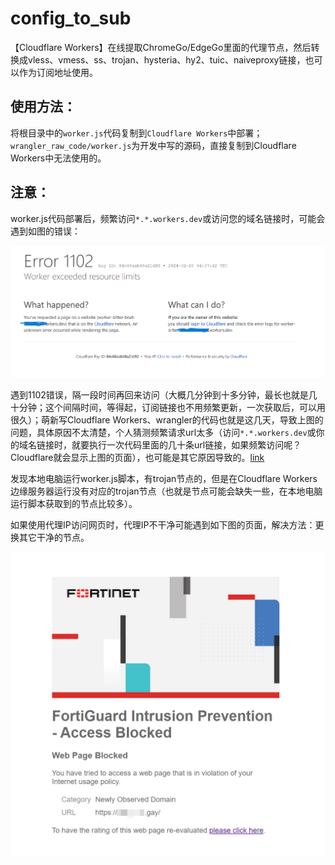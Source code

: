 # config_to_sub

【Cloudflare Workers】在线提取ChromeGo/EdgeGo里面的代理节点，然后转换成vless、vmess、ss、trojan、hysteria、hy2、tuic、naiveproxy链接，也可以作为订阅地址使用。

## 使用方法：

将根目录中的`worker.js`代码复制到`Cloudflare Workers`中部署；`wrangler_raw_code/worker.js`为开发中写的源码，直接复制到Cloudflare Workers中无法使用的。

## 注意：
worker.js代码部署后，频繁访问`*.*.workers.dev`或访问您的域名链接时，可能会遇到如图的错误：

<img src="images\错误1102.png" />

遇到1102错误，隔一段时间再回来访问（大概几分钟到十多分钟，最长也就是几十分钟；这个间隔时间，等得起，订阅链接也不用频繁更新，一次获取后，可以用很久）；萌新写Cloudflare Workers、wrangler的代码也就是这几天，导致上图的问题，具体原因不太清楚，个人猜测频繁请求url太多（访问`*.*.workers.dev`或你的域名链接时，就要执行一次代码里面的几十条url链接，如果频繁访问呢？Cloudflare就会显示上图的页面），也可能是其它原因导致的。[link](https://developers.cloudflare.com/workers/platform/limits/)

发现本地电脑运行worker.js脚本，有trojan节点的，但是在Cloudflare Workers边缘服务器运行没有对应的trojan节点（也就是节点可能会缺失一些，在本地电脑运行脚本获取到的节点比较多）。

如果使用代理IP访问网页时，代理IP不干净可能遇到如下图的页面，解决方法：更换其它干净的节点。

<img src="images\FortiGuard Intrusion Prevention - Access Blocked.png" />
